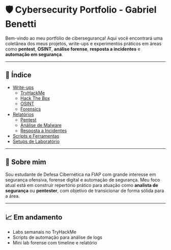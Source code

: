 # 🛡️ Cybersecurity Portfolio - Gabriel Benetti

Bem-vindo ao meu portfólio de cibersegurança! Aqui você encontrará uma coletânea dos meus projetos, write-ups e experimentos práticos em áreas como **pentest**, **OSINT**, **análise forense**, **resposta a incidentes** e **automação em segurança**.

---

## 📂 Índice

- [Write-ups](#write-ups)
  - [TryHackMe](writeups/tryhackme/)
  - [Hack The Box](writeups/hackthebox/)
  - [OSINT](writeups/osint/)
  - [Forensics](writeups/forensics/)
- [Relatórios](#relatórios)
  - [Pentest](reports/pentest/)
  - [Análise de Malware](reports/malware-analysis/)
  - [Resposta a Incidentes](reports/incident-response/)
- [Scripts e Ferramentas](#scripts-e-ferramentas)
- [Setups de Laboratório](#setups-de-laboratório)

---

## 🧠 Sobre mim

Sou estudante de Defesa Cibernética na FIAP com grande interesse em segurança ofensiva, forense digital e automação de segurança. Meu foco atual está em construir repertório prático para atuação como **analista de segurança** ou **pentester**, com objetivo de transicionar de forma sólida para a área.

---

## 📈 Em andamento

- Labs semanais no TryHackMe
- Scripts de automação para análise de logs
- Mini lab forense com timeline e relatório
